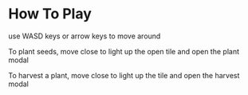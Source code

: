 # How To Play

use WASD keys or arrow keys to move around

To plant seeds, move close to light up the open tile and open the plant modal

To harvest a plant, move close to light up the tile and open the harvest modal

<!-- Auto-update: 2025-10-16T13:59:11.416651 -->

